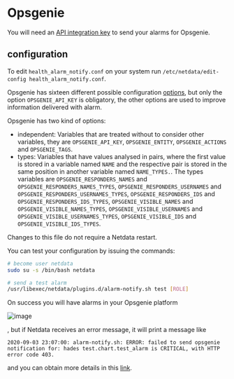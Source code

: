 <!--
---
title: "Opsgenie"
custom_edit_url: https://github.com/netdata/netdata/edit/master/health/notifications/opsgenie/README.md
---
-->

# Opsgenie

You will need an [API integration key](https://docs.opsgenie.com/docs/api-integration) to send your alarms for Opsgenie.

## configuration

To edit `health_alarm_notify.conf` on your system run `/etc/netdata/edit-config health_alarm_notify.conf`.

Opsgenie has sixteen different possible configuration [options](https://docs.opsgenie.com/docs/alert-api), but only the
option `OPSGENIE_API_KEY` is obligatory, the other options are used to improve information delivered with alarm.

Opsgenie has two kind of options:

-   independent: Variables that are treated without to consider other variables, they are `OPSGENIE_API_KEY`,
 `OPSGENIE_ENTITY`, `OPSGENIE_ACTIONS` and `OPSGENIE_TAGS`.
-   types: Variables that have values analysed in pairs, where the first value is stored in a variable named `NAME` and
the respective pair is stored in the same position in another variable named `NAME_TYPES.`. The types variables are
`OPSGENIE_RESPONDERS_NAMES` and `OPSGENIE_RESPONDERS_NAMES_TYPES`, `OPSGENIE_RESPONDERS_USERNAMES` and
`OPSGENIE_RESPONDERS_USERNAMES_TYPES`, `OPSGENIE_RESPONDERS_IDS` and `OPSGENIE_RESPONDERS_IDS_TYPES`, 
`OPSGENIE_VISIBLE_NAMES` and `OPSGENIE_VISIBLE_NAMES_TYPES`, `OPSGENIE_VISIBLE_USERNAMES` and
`OPSGENIE_VISIBLE_USERNAMES_TYPES`, `OPSGENIE_VISIBLE_IDS` and `OPSGENIE_VISIBLE_IDS_TYPES`.

Changes to this file do not require a Netdata restart.

You can test your configuration by issuing the commands:

```sh
# become user netdata
sudo su -s /bin/bash netdata

# send a test alarm
/usr/libexec/netdata/plugins.d/alarm-notify.sh test [ROLE]
```

On success you will have alarms in your Opsgenie platform

![image](https://user-images.githubusercontent.com/49162938/92184518-f725f900-ee40-11ea-9afa-e7c639c72206.png)

, but if Netdata receives an error message, it will print a message like 

```
2020-09-03 23:07:00: alarm-notify.sh: ERROR: failed to send opsgenie notification for: hades test.chart.test_alarm is CRITICAL, with HTTP error code 403.
```

and you can obtain more details in this [link](https://docs.opsgenie.com/docs/response).